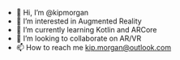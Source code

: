 - 👋 Hi, I’m @kipmorgan
- 👀 I’m interested in Augmented Reality
- 🌱 I’m currently learning Kotlin and ARCore
- 💞️ I’m looking to collaborate on AR/VR
- 📫 How to reach me kip.morgan@outlook.com

<!---
kipmorgan/kipmorgan is a ✨ special ✨ repository because its `README.md` (this file) appears on your GitHub profile.
You can click the Preview link to take a look at your changes.
--->
